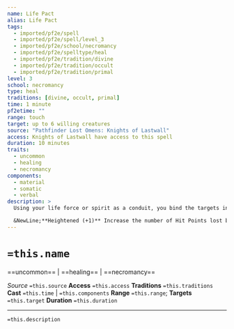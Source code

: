 ```yaml
---
name: Life Pact
alias: Life Pact
tags:
  - imported/pf2e/spell
  - imported/pf2e/spell/level_3
  - imported/pf2e/school/necromancy
  - imported/pf2e/spelltype/heal
  - imported/pf2e/tradition/divine
  - imported/pf2e/tradition/occult
  - imported/pf2e/tradition/primal
level: 3
school: necromancy
type: heal
traditions: [divine, occult, primal]
time: 1 minute
pf2etime: ""
range: touch
target: up to 6 willing creatures
source: "Pathfinder Lost Omens: Knights of Lastwall"
access: Knights of Lastwall have access to this spell
duration: 10 minutes
traits:
  - uncommon
  - healing
  - necromancy
components:
  - material
  - somatic
  - verbal
description: >
  Using your life force or spirit as a conduit, you bind the targets in a mystical pact. If one of the targets is about to take damage that would reduce it to 0 Hit Points, all other targets immediately lose 3 Hit Points and the triggering target regains a number of Hit Points equal to the Hit Points lost this way, just before taking the damage. If this healing is enough that the triggering target is no longer reduced to 0 Hit Points, they remain conscious. Once the triggering target has regained Hit Points from the other targets, the spell ends.

  &NewLine;**Heightened (+1)** Increase the number of Hit Points lost by 1 for each target other than the one reduced to 0 Hit Points. The target reduced to 0 Hit Points regains that many additional Hit Points.
---
```

# `=this.name`
==uncommon== | ==healing== | ==necromancy==

*Source* `=this.source`
**Access** `=this.access`
**Traditions** `=this.traditions`
**Cast** `=this.time` | `=this.components`
**Range** `=this.range`; **Targets** `=this.target`
**Duration** `=this.duration`

***
`=this.description`